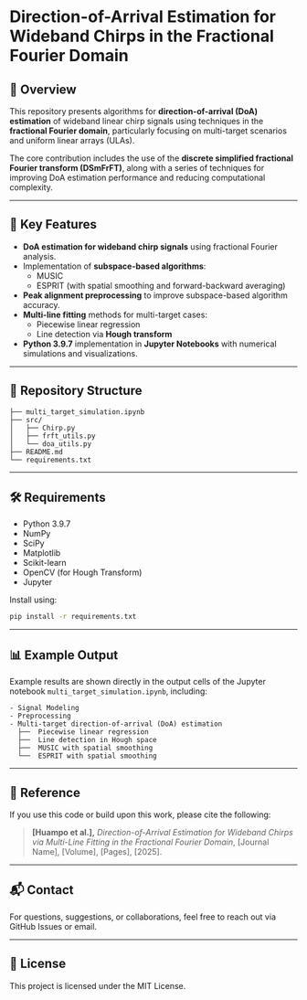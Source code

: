 # Direction-of-Arrival Estimation for Wideband Chirps in the Fractional Fourier Domain

## 📖 Overview

This repository presents algorithms for **direction-of-arrival (DoA) estimation** of wideband linear chirp signals using techniques in the **fractional Fourier domain**, particularly focusing on multi-target scenarios and uniform linear arrays (ULAs).

The core contribution includes the use of the **discrete simplified fractional Fourier transform (DSmFrFT)**, along with a series of techniques for improving DoA estimation performance and reducing computational complexity.

---

## 🧠 Key Features

- **DoA estimation for wideband chirp signals** using fractional Fourier analysis.
- Implementation of **subspace-based algorithms**:
  - MUSIC
  - ESPRIT
  (with spatial smoothing and forward-backward averaging)
- **Peak alignment preprocessing** to improve subspace-based algorithm accuracy.
- **Multi-line fitting** methods for multi-target cases:
  - Piecewise linear regression
  - Line detection via **Hough transform**
- **Python 3.9.7** implementation in **Jupyter Notebooks** with numerical simulations and visualizations.

---

## 📁 Repository Structure

```
├── multi_target_simulation.ipynb
├── src/
│   ├── Chirp.py
│   ├── frft_utils.py
│   └── doa_utils.py
├── README.md
└── requirements.txt
```

---

## 🛠 Requirements

- Python 3.9.7
- NumPy
- SciPy
- Matplotlib
- Scikit-learn
- OpenCV (for Hough Transform)
- Jupyter

Install using:

```bash
pip install -r requirements.txt
```

---

## 📊 Example Output

Example results are shown directly in the output cells of the Jupyter notebook `multi_target_simulation.ipynb`, including:
```
- Signal Modeling
- Preprocessing
- Multi-target direction-of-arrival (DoA) estimation
  ├──  Piecewise linear regression
  ├──  Line detection in Hough space
  ├──  MUSIC with spatial smoothing
  └──  ESPRIT with spatial smoothing
```
---

## 📄 Reference

If you use this code or build upon this work, please cite the following:

> **[Huampo et al.],** *Direction-of-Arrival Estimation for Wideband Chirps via Multi-Line Fitting in the Fractional Fourier Domain*, [Journal Name], [Volume], [Pages], [2025].

---

## 📬 Contact

For questions, suggestions, or collaborations, feel free to reach out via GitHub Issues or email.

---

## 📜 License

This project is licensed under the MIT License.
